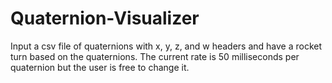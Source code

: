 # Quaternion-Visualizer
Input a csv file of quaternions with x, y, z, and w headers and have a rocket turn based on the quaternions. The current rate is 50 milliseconds per quaternion but the user is free to change it.
